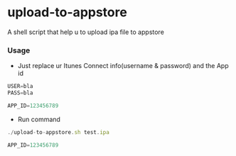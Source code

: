 # upload-to-appstore
A shell script that help u to upload ipa file to appstore


### Usage ###
+ Just replace ur Itunes Connect info(username & password) and the App id

```javascript
USER=bla
PASS=bla

APP_ID=123456789
```
+ Run command
```javascript
./upload-to-appstore.sh test.ipa

APP_ID=123456789
